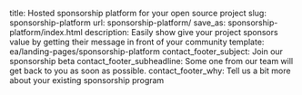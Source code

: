 title: Hosted sponsorship platform for your open source project
slug: sponsorship-platform
url: sponsorship-platform/
save_as: sponsorship-platform/index.html
description: Easily show give your project sponsors value by getting their message in front of your community
template: ea/landing-pages/sponsorship-platform
contact_footer_subject: Join our sponsorship beta
contact_footer_subheadline: Some one from our team will get back to you as soon as possible.
contact_footer_why: Tell us a bit more about your existing sponsorship program
